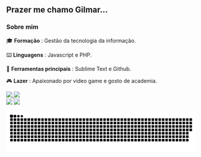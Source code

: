 ## Prazer me chamo Gilmar...

### Sobre mim

🎓 **Formação** : Gestão da tecnologia da informação.

⌨️ **Linguagens** : Javascript e PHP.

🎒 **Ferramentas principais** : Sublime Text e Github.

🎮 **Lazer** : Apaixonado por video game e gosto de academia.


<div>
  <a href="https://github.com/GilmarR">
  <img height="180em" src="https://github-readme-stats.vercel.app/api?username=GilmarR&show_icons=true&theme=highcontrast&include_all_commits=true&count_private=true"/>
  <img height="180em" src="https://github-readme-stats.vercel.app/api/top-langs/?username=GilmarR&layout=compact&langs_count=7&theme=highcontrast"/>
</div>
  
<div> 
  <a href = "gilmarramosguedes1@gmail.com"><img src="https://img.shields.io/badge/-Gmail-%23333?style=for-the-badge&logo=gmail&logoColor=white" target="_blank"></a>
  <a href="https://www.linkedin.com/in/gilmarguedes" target="_blank"><img src="https://img.shields.io/badge/-LinkedIn-%230077B5?style=for-the-badge&logo=linkedin&logoColor=white" target="_blank"></a> 
 
  ![Snake animation](https://github.com/GilmarR/GilmarR/blob/output/github-contribution-grid-snake.svg)
 
</div>
